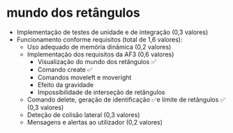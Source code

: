 # mundo dos retângulos

- Implementação de testes de unidade e de integração (0,3 valores)
- Funcionamento conforme requisitos (total de 1,6 valores):
    - Uso adequado de memória dinâmica (0,2 valores)
    - Implementação dos requisitos da AF3 (0,6 valores)
        - Visualização do mundo dos retângulos ✅
        - Comando create ✅
        - Comandos moveleft e moveright
        - Efeito da gravidade
        - Impossibilidade de interseção de retângulos
    - Comando delete, geração de identificação ✅e limite de retângulos ✅ (0,3 valores)
    - Deteção de colisão lateral (0,3 valores)
    - Mensagens e alertas ao utilizador (0,2 valores)
